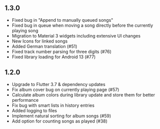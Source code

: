 ## 1.3.0

- Fixed bug in "Append to manually queued songs"
- Fixed bug in queue when moving a song directly before the currently playing song
- Migration to Material 3 widgets including extensive UI changes
- New Icons for linked songs
- Added German translation (#51)
- Fixed track number parsing for three digits (#76)
- Fixed library loading for Android 13 (#77)

## 1.2.0

- Upgrade to Flutter 3.7 & dependency updates
- Fix album cover bug on currently playing page (#57)
- Calculate album colors during library update and store them for better performance
- Fix bug with smart lists in history entries
- Added logging to files
- Implement natural sorting for album songs (#59)
- Add option for counting songs as played (#38)
